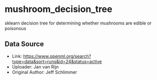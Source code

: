 # mushroom_decision_tree
sklearn decision tree for determining whether mushrooms are edible or poisonous

## Data Source
- Link: https://www.openml.org/search?type=data&sort=runs&id=24&status=active
- Uploader: Jan van Rijn
- Original Author: Jeff Schlimmer